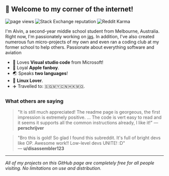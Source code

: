 ## 👋 Welcome to my corner of the internet!
<p align="left">
    <img src="https://komarev.com/ghpvc/?username=cheng-alvin" alt="page views" />
    <img alt="Stack Exchange reputation" src="https://img.shields.io/stackexchange/stackoverflow/r/15492585?color=orange&label=reputation&logo=stackoverflow"/>
    <img alt="Reddit Karma" src="https://img.shields.io/reddit/user-karma/combined/cheng-alvin"/>
</p>

I'm Alvin, a second-year middle school student from Melbourne, Australia. Right now, I'm passionately working on [jas](https://github.com/cheng-alvin/jas). In addition, I've also created numerous fun micro-projects of my own and even ran a coding club at my former school to help others. Passionate about everything software and aviation

- 📝 Loves **Visual studio code** from Microsoft!              
- 🍎 Loyal **Apple fanboy**.
- 🌏 Speaks **two languages**!
- 🐧 **Linux Lover**. 
- ✈️ Travelled to: 🇸🇬🇲🇾🇨🇳🇭🇰🇲🇴.

### What others are saying
> "It is still much appreciated! The readme page is georgeous, the first impression is extremely positive. ... The code is vert easy to read and it seems it supports all the common instructions already, I like it!"
> — **perschrijver**  

> "Bro this is gold! So glad I found this subreddit. It's full of bright devs like OP. Awesome work!! Low-level devs UNITE! :D"  
> — **u/disassembler123**  


--- 

*All of my projects on this GitHub page are completely free for all people visiting. No limitations on use and distribution.*
